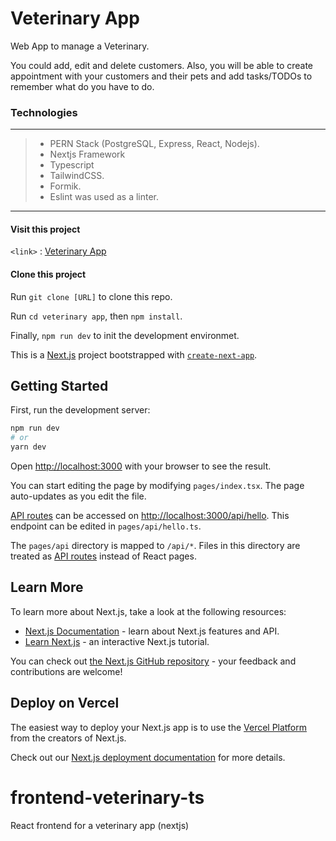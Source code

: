 # Veterinary App
Web App to manage a Veterinary. 

You could add, edit and delete customers. Also, you will be able to create appointment with your customers and their pets and add tasks/TODOs to remember what do you have to do.

### Technologies
----
> - PERN Stack (PostgreSQL, Express, React, Nodejs).
> - Nextjs Framework
> - Typescript
> - TailwindCSS.
> - Formik.
> - Eslint was used as a linter.
---
#### Visit this project
`<link>` : [Veterinary App](https://frontend-veterinary-lqe6kfvoh-frankzalarcon.vercel.app/ "Veterinary App")
#### Clone this project
Run `git clone [URL]` to clone this repo.

Run  `cd veterinary app`, then  `npm install`.

Finally,  `npm run dev` to init the development environmet.



This is a [Next.js](https://nextjs.org/) project bootstrapped with [`create-next-app`](https://github.com/vercel/next.js/tree/canary/packages/create-next-app).

## Getting Started

First, run the development server:

```bash
npm run dev
# or
yarn dev
```

Open [http://localhost:3000](http://localhost:3000) with your browser to see the result.

You can start editing the page by modifying `pages/index.tsx`. The page auto-updates as you edit the file.

[API routes](https://nextjs.org/docs/api-routes/introduction) can be accessed on [http://localhost:3000/api/hello](http://localhost:3000/api/hello). This endpoint can be edited in `pages/api/hello.ts`.

The `pages/api` directory is mapped to `/api/*`. Files in this directory are treated as [API routes](https://nextjs.org/docs/api-routes/introduction) instead of React pages.

## Learn More

To learn more about Next.js, take a look at the following resources:

- [Next.js Documentation](https://nextjs.org/docs) - learn about Next.js features and API.
- [Learn Next.js](https://nextjs.org/learn) - an interactive Next.js tutorial.

You can check out [the Next.js GitHub repository](https://github.com/vercel/next.js/) - your feedback and contributions are welcome!

## Deploy on Vercel

The easiest way to deploy your Next.js app is to use the [Vercel Platform](https://vercel.com/new?utm_medium=default-template&filter=next.js&utm_source=create-next-app&utm_campaign=create-next-app-readme) from the creators of Next.js.

Check out our [Next.js deployment documentation](https://nextjs.org/docs/deployment) for more details.
# frontend-veterinary-ts
React frontend for a veterinary app (nextjs)
